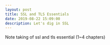 ```yaml
---
layout: post
title: SSL and TLS Essentials
date: 2019-08-22 15:09:00
description: Let's dig in SSL
---
```


Note taking of ssl and tls essential (1~4 chapters)

<object data="/pdf/ssl_and_tls1.pdf" width="900" height="500" type='application/pdf'/>


